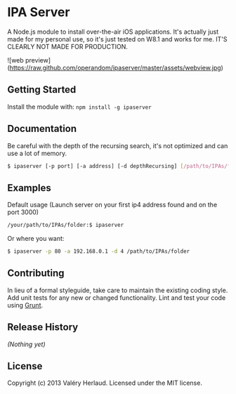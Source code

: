 # IPA Server

A Node.js module to install over-the-air iOS applications.
It's actually just made for my personal use, so it's just tested on W8.1 and works for me.
IT'S CLEARLY NOT MADE FOR PRODUCTION.

![web preview] (https://raw.github.com/operandom/ipaserver/master/assets/webview.jpg)

## Getting Started
Install the module with: `npm install -g ipaserver`

## Documentation
Be careful with the depth of the recursing search, it's not optimized and can use a lot of memory.

```bash
$ ipaserver [-p port] [-a address] [-d depthRecursing] [/path/to/IPAs/folder]
```

## Examples

Default usage (Launch server on your first ip4 address found and on the port 3000)
```bash
/your/path/to/IPAs/folder:$ ipaserver
```

Or where you want:
```bash
$ ipaserver -p 80 -a 192.168.0.1 -d 4 /path/to/IPAs/folder
```

## Contributing
In lieu of a formal styleguide, take care to maintain the existing coding style. Add unit tests for any new or changed functionality. Lint and test your code using [Grunt](http://gruntjs.com/).

## Release History
_(Nothing yet)_

## License
Copyright (c) 2013 Valéry Herlaud. Licensed under the MIT license.
